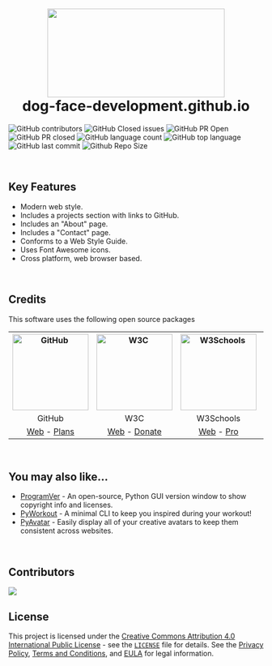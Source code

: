<!-- Logo -->
<h1 align="center">
  <img src="https://github.com/Dog-Face-Development/dog-face-development.github.io/blob/master/docs/images/logo.png" height="175px" width="350px">
  <br>
  dog-face-development.github.io
</h1>



![GitHub contributors](https://img.shields.io/github/contributors/Dog-Face-Development/dog-face-development.github.io?style=for-the-badge&color=blue)
![GitHub Closed issues](https://img.shields.io/github/issues-closed-raw/Dog-Face-Development/dog-face-development.github.io?style=for-the-badge&color=brightgreen)
![GitHub PR Open](https://img.shields.io/github/issues-pr/Dog-Face-Development/dog-face-development.github.io?style=for-the-badge&color=aqua)
![GitHub PR closed](https://img.shields.io/github/issues-pr-closed-raw/Dog-Face-Development/dog-face-development.github.io?style=for-the-badge&color=blue)
![GitHub language count](https://img.shields.io/github/languages/count/Dog-Face-Development/dog-face-development.github.io?style=for-the-badge&color=brightgreen)
![GitHub top language](https://img.shields.io/github/languages/top/Dog-Face-Development/dog-face-development.github.io?style=for-the-badge&color=aqua)
![GitHub last commit](https://img.shields.io/github/last-commit/Dog-Face-Development/dog-face-development.github.io?style=for-the-badge&color=blue)
![Github Repo Size](https://img.shields.io/github/repo-size/Dog-Face-Development/dog-face-development.github.io?style=for-the-badge&color=aqua)



<br>

## Key Features

* Modern web style.
* Includes a projects section with links to GitHub.
* Includes an "About" page.
* Includes a "Contact" page.
* Conforms to a Web Style Guide.
* Uses Font Awesome icons.
* Cross platform, web browser based.


<br>

## Credits

This software uses the following open source packages 

<!-- Credits Table -->
<table>
  <tr>
    <th align="center"><img src="https://applets.imgix.net/https%3A%2F%2Fassets.ifttt.com%2Fimages%2Fchannels%2F2107379463%2Ficons%2Fmonochrome_large.png?w=240&h=240&s=8a19bbc158996d098e2fb18310ba7f33" width="150" height="150" alt="GitHub"/></th>
    <th align="center"><img src="https://pbs.twimg.com/profile_images/1069553420854591489/stZUQMcC_400x400.jpg" width="150" height="150" alt="W3C"/></th>
    <th align="center"><img src="https://videos.w3schools.com/files/images/w3schools_logo_500_04AA6D.png" width="150" height="150" alt="W3Schools"/></th>
    <th align="center"><img src="https://upload.wikimedia.org/wikipedia/commons/thumb/5/5f/Font_Awesome_logomark_blue.svg/1200px-Font_Awesome_logomark_blue.svg.png" width="150" height="150" alt="FontAwesome"/></th>
    <th align="center"><img src="https://assets.simpleanalytics.com/press/logo-ratio-1-1/square.svg" width="150" height="150" alt="Simple Analytics"/></th>
  </tr>
  <tr>
    <td align="center">GitHub</td>
    <td align="center">W3C</td>
    <td align="center">W3Schools</td>
    <td align="center">Font Awesome</td>
    <td align="center">Simple Analytics</td>
  </tr>
  <tr>
    <td align="center"><a href="https://github.com/">Web</a> - <a href="https://github.com/pricing">Plans</a></td>
    <td align="center"><a href="https://www.w3.org">Web</a> - <a href="https://www.w3.org/support/">Donate</a></td>
    <td align="center"><a href="https://www.w3schools.com/default.asp">Web</a> - <a href="https://www.w3schools.com/pro/index.php">Pro</a></td>
    <td align="center"><a href="https://fontawesome.com/">Web</a> - <a href="https://fontawesome.com/plans">Plans</a></td>
    <td align="center"><a href="https://simpleanalytics.com/?referral=willtheorangeguy">Web</a> - <a href="https://www.simpleanalytics.com/pricing">Plans</a></td>
</table>

<br>


## You may also like...

* [ProgramVer](https://github.com/Dog-Face-Development/ProgramVer) - An open-source, Python GUI version window to show copyright info and licenses.
* [PyWorkout](https://github.com/Dog-Face-Development/PyWorkout) - A minimal CLI to keep you inspired during your workout!
* [PyAvatar](https://github.com/Dog-Face-Development/PyAvatar) - Easily display all of your creative avatars to keep them consistent across websites.

<br>

## Contributors 

<a href="https://github.com/Dog-Face-Development/dog-face-development.github.io/graphs/contributors">
  <img src="https://contrib.rocks/image?repo=Dog-Face-Development/dog-face-development.github.io" />
</a>

<br>

## License

This project is licensed under the [Creative Commons Attribution 4.0 International Public License](https://creativecommons.org/licenses/by/4.0/) - see the [`LICENSE`](LICENSE.md) file for details. See the [Privacy Policy](https://github.com/Dog-Face-Development/dog-face-development.github.io/blob/master/docs/legal/PRIVACY.md), [Terms and Conditions](https://github.com/Dog-Face-Development/dog-face-development.github.io/blob/master/docs/legal/TERMS.md), and [EULA](https://github.com/Dog-Face-Development/dog-face-development.github.io/blob/master/docs/legal/EULA.md) for legal information.
